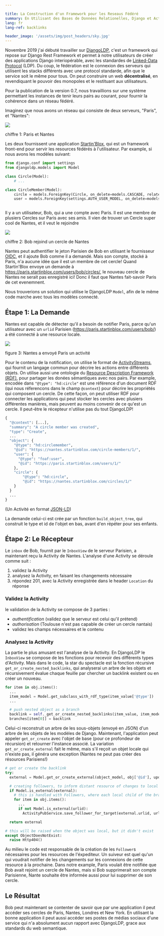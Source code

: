 ```yaml
---

title: La Construction d'un Framework pour les Reseaus Fédéré
summary: En Utilisant des Bases de Données Relationelles, Django et ActivityStreams
lang: fr
lang-ref: backlinks

header_image: '/assets/img/post_headers/sky.jpg'
---
```


Novembre 2019 j'ai débuté travailler sur [DjangoLDP](https://git.startinblox.com/djangoldp-packages/djangoldp), c'est un framework qui repose sur Django Rest Framework et permet à notre utilisateurs de créer des applications Django interiopérable, avec les standardes de [Linked-Data Protocol](https://www.w3.org/TR/ldp/) (LDP). Du coup, le fédération est le connexion des serveurs qui utilisent les stacks différents avec une protocol standarde, afin que le service soit le même pour tous. On peut construire un web **décentralisé**, en revendiquant le pouvoir des monopoles et le restituant aux utilisateurs.

Pour la publication de la version 0.7, nous travaillions sur une système permettant les instances de tenir leurs pairs au courant, pour fournir la cohérence dans un réseau fédéré.

Imaginez que nous avons un réseau qui consiste de deux serveurs, "Paris", et "Nantes":

<img src="{{ '/assets/img/post_assets/backlinks/1.png' | absolute_url }}" class="blog-full-image"/>
<p class="image-caption">chiffre 1: Paris et Nantes</p>

Les deux fournissent une application [Startin'Blox](https://startinblox.com/fr/), qui est un framework front-end pour servir les resources fédérés à l'utilisateur. Par example, si nous avons les modèles suivant:

```python
from django.conf import settings
from djangoldp.models import Model

class Circle(Model):
    # ...

class CircleMember(Model):
    circle = models.ForeignKey(Circle, on_delete=models.CASCADE, related_name='members')
    user = models.ForeignKey(settings.AUTH_USER_MODEL, on_delete=models.CASCADE, related_name="circles")
    
```

Il y a un utilisateur, Bob, qui a une compte avec Paris. Il est une membre de plusiers Cercles sur Paris avec ses amis. Il vien de trouver un Cercle super cool de Nantes, et il veut le rejoindre

<img src="{{ '/assets/img/post_assets/backlinks/2.png' | absolute_url }}" class="blog-full-image"/>
<p class="image-caption">chiffre 2: Bob rejoind un cercle de Nantes</p>

Nantes peut authentifier le jeton Parisien de Bob en utilisant le fournisseur [OIDC](https://auth0.com/docs/protocols/oidc), et il ajoute Bob comme il a demandé. Mais son compte, stocké à Paris, n'a aucune idée que il est un membre de cet cercle! Quand Startin'Blox envoye un demande à https://paris.startinblox.com/users/bob/circles/, le nouveau cercle de Nantes ne serait pas enregistré ici! Donc il faut que Nantes fait-savoir Paris de cet evenemnent.

Nous trouverions un solution qui utilise le DjangoLDP `Model`, afin de le même code marche avec tous les modèles connecté.

## Étape 1: La Demande

Nantes est capable de détecter qu'il a besoin de notifier Paris, parce qu'un utilisateur avec un `urlid` Parisien (https://paris.startinblox.com/users/bob/) a été connecté à une resource locale.

<img src="{{ '/assets/img/post_assets/backlinks/3.png' | absolute_url }}" class="blog-full-image"/>
<p class="image-caption">figure 3: Nantes a envoyé Paris un activité</p>

Pour le contenu de la notification, on utilise le format de [ActivityStreams](https://www.w3.org/TR/activitystreams-vocabulary/), qui fournit un langage commun pour décrire les actions entre différents objets. On utilise aussi une ontologie du [Resource Description Framework (RDF)](https://www.w3.org/RDF/), pour partager les donées sémantiques avec nos pairs. Par example, encodée dans `"@type": "hd:circle"` est une référence d'un document RDF (qui nous réferencons dans le champ `@context`) pour décrire les propriétés qui composent un cercle. De cette façon, on peut utiliser RDF pour connecter les applications qui peut stocker les cercles avec plusiers différentes manières, mais peuvent au moins convenir de ce qu'est un cercle. Il peut-être le récepteur n'utilise pas du tout DjangoLDP!

```python
{
  "@context": [...],
  "summary": "A circle member was created",
  "type": "Create",
  ...
  "object": {
    "@type": "hd:circlemember",
    "@id": "https://nantes.startinblox.com/circle-members/1/",
    "user": {
      "@type": "foaf:user",
      "@id": "https://paris.startinblox.com/users/1/"
    },
    "circle": {
        "@type": "hd:circle",
        "@id": "https://nantes.startinblox.com/circles/1/"
    }
  }
  ...
}
```
(Un Activité en format [JSON-LD](https://json-ld.org))

La demande celui-ci est crée par un fonction `build_object_tree`, qui construit le type et id de l'objet en bas, avant d'en répéter pour ses enfants.

## Étape 2: Le Récepteur

Le `inbox` de Bob, fournit par le `InboxView` de le serveur Parisien, a maintenant reçu la Activity de Nantes. L'analyse d'une Activity se déroule comme suit :

1. validez la Activity
2. analysez la Activity, en faisant les changements nécessaire
3. répondez 201, avec la Activity enregistrée dans le header `Location` du réponse

### Validez la Activity

le validation de la Activity se compose de 3 parties :

* _authentification_ (validez que le serveur est celui qu'il prétend)
* _authorisation_ (Toulouse n'est pas capable de créer un cercle nantais)
* validez les champs nécessaires et le contenu

### Analysez la Activity

La partie le plus amusant est l'analyse de la Activity. En DjangoLDP le `InboxView` se compose de les fonctions pour recevoir des différents types d'Activity. Mais dans le code, la star du spectacle est la fonction récursive `get_or_create_nested_backlinks`, qui analyserai un arbre de les objets et récursivement évalue chaque feuille par chercher un backlink existent ou en créer un nouveau.

```python
for item in obj.items():
  ...
  item_model = Model.get_subclass_with_rdf_type(item_value['@type'])
  ...

  # push nested object as a branch
  backlink = self._get_or_create_nested_backlinks(item_value, item_model)
  branches[item[0]] = backlink
```

Celui-ci reconstruit un arbre de les sous-objets (envoyé en JSON) d'un arbre de les objets de les modèles de Django. Maintenant, l'application peut appeler `get_or_create` avec l'objet de base (pour ce profondeur de récursion) et retourner l'instance associé. La variation `get_or_create_external` fait le même, mais s'il reçoit un objet locale qui n'existe pas, il généra une exception (Nantes ne peut pas créer des résources Parisiens!)

```python
# get or create the backlink
try:
  external = Model.get_or_create_external(object_model, obj['@id'], update=update, **branches)

  # creating followers, to inform distant resource of changes to local connection
  if Model.is_external(external):
    # this is handled with Followers, where each local child of the branch is followed by its external parent
    for item in obj.items():
      ...
      if not Model.is_external(urlid):
        ActivityPubService.save_follower_for_target(external.urlid, urlid)

  return external

# this will be raised when the object was local, but it didn't exist
except ObjectDoesNotExist:
  raise Http404()
```

Au milieu le code est responsable de la création de les `Follower`s nécessaires pour les resources de l'éxpediteur. Un suiveur est quel qu'un qui voudrait notifier de les changements sur les connexions de cette resource à la prochaine. Dans notre example, Paris voulait être notifiée que Bob avait rejoint un cercle de Nantes, mais si Bob supprimerait son compte Parisienne, Nante souhaite être informée aussi pour lui supprimer de son cercle.

## Le Résultat

Bob peut maintenant se contenter de savoir que par une application il peut accéder ses cercles de Paris, Nantes, Londres et New York. En utilisant la bonne application il peut aussi accéder ses postes de médias sociaux d'une service qui n'a absolument aucun rapport avec DjangoLDP, grace aux standards du web semantique.
